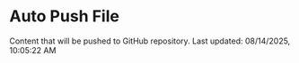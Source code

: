 # Auto Push File

Content that will be pushed to GitHub repository.
Last updated: 08/14/2025, 10:05:22 AM